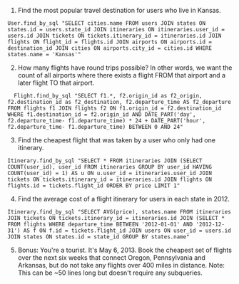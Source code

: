 1. Find the most popular travel destination for users who live in Kansas.

```
User.find_by_sql "SELECT cities.name FROM users JOIN states ON states.id = users.state_id JOIN itineraries ON itineraries.user_id = users.id JOIN tickets ON tickets.itinerary_id = itineraries.id JOIN flights ON flight_id = flights.id JOIN airports ON airports.id = destination_id JOIN cities ON airports.city_id = cities.id WHERE states.name = 'Kansas'"
```

2. How many flights have round trips possible? In other words, we want the count of all airports where there exists a flight FROM that airport and a later flight TO that airport.

```
  Flight.find_by_sql "SELECT f1.*, f2.origin_id as f2_origin, f2.destination_id as f2_destination, f2.departure_time AS f2_departure FROM flights f1 JOIN flights f2 ON f1.origin_id = f2.destination_id WHERE f1.destination_id = f2.origin_id AND DATE_PART('day',  f2.departure_time- f1.departure_time) * 24 + DATE_PART('hour', f2.departure_time- f1.departure_time) BETWEEN 0 AND 24"
  ```

3. Find the cheapest flight that was taken by a user who only had one itinerary.

```
Itinerary.find_by_sql "SELECT * FROM itineraries JOIN (SELECT COUNT(user_id), user_id FROM itineraries GROUP BY user_id HAVING COUNT(user_id) = 1) AS u ON u.user_id = itineraries.user_id JOIN tickets ON tickets.itinerary_id = itineraries.id JOIN flights ON flights.id = tickets.flight_id ORDER BY price LIMIT 1"
```

4. Find the average cost of a flight itinerary for users in each state in 2012.

```
Itinerary.find_by_sql "SELECT AVG(price), states.name FROM itineraries JOIN tickets ON tickets.itinerary_id = itineraries.id JOIN (SELECT * FROM flights WHERE departure_time BETWEEN '2012-01-01' AND '2012-12-31') AS f ON f.id = tickets.flight_id JOIN users ON user_id = users.id JOIN states ON states.id = state_id GROUP BY states.name"
```

5. Bonus: You're a tourist. It's May 6, 2013. Book the cheapest set of flights over the next six weeks that connect Oregon, Pennsylvania and Arkansas, but do not take any flights over 400 miles in distance. Note: This can be ~50 lines long but doesn't require any subqueries.


